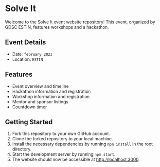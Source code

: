 Solve It
========

Welcome to the Solve It event website repository! This event, organized by GDSC ESTIN, features workshops and a hackathon.

Event Details
-------------

*   Date: `february 2023`
*   Location: `ESTIN`

Features
--------

*   Event overview and timeline
*   Hackathon information and registration
*   Workshop information and registration
*   Mentor and sponsor listings
*   Countdown timer

Getting Started
---------------

1.  Fork this repository to your own GitHub account.
2.  Clone the forked repository to your local machine.
3.  Install the necessary dependencies by running `npm install` in the root directory.
4.  Start the development server by running `npm start`.
5.  The website should now be accessible at [http://localhost:3000](http://localhost:3000).

